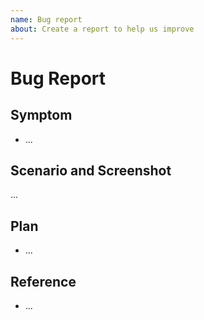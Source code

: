 ```yaml
---
name: Bug report
about: Create a report to help us improve
---
```


# Bug Report

## Symptom

- ...

## Scenario and Screenshot

...

## Plan

- ...

## Reference

- ...
